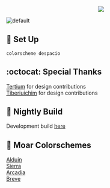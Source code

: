 <p align="center">
<img src="https://user-images.githubusercontent.com/11221489/46832953-44d07e80-cd5c-11e8-8968-82f16f5a5b8f.png"/>
</p>

![default](https://user-images.githubusercontent.com/11221489/46832443-e22ab300-cd5a-11e8-86e9-92b365f838e0.png)


:space_invader: Set Up
------
```vimL
colorscheme despacio
```

:octocat: Special Thanks 
-----------------
[Tertium](https://github.com/tertium) for design contributions<br>
[Tiberiuichim](https://github.com/tiberiuichim) for design contributions<br>


:crescent_moon: Nightly Build
----------------------------
Development build [here](https://github.com/AlessandroYorba/Despacio/tree/nightly)


:octopus: Moar Colorschemes
-------
[Alduin](https://github.com/AlessandroYorba/Alduin)<br>
[Sierra](https://github.com/AlessandroYorba/Sierra)<br>
[Arcadia](https://github.com/AlessandroYorba/Arcadia)<br>
[Breve](https://github.com/AlessandroYorba/Breve)<br>
